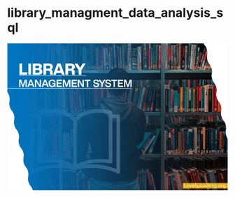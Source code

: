 # library_managment_data_analysis_sql
![library management data analysis](https://github.com/SunilKhandale/library_managment_data_analysis_sql/blob/main/66982lms.webp)
